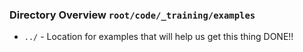 ### Directory Overview `root/code/_training/examples`

* `../` - Location for examples that will help us get this thing DONE!!